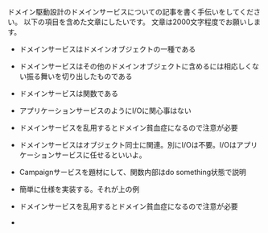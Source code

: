 ドメイン駆動設計のドメインサービスについての記事を書く手伝いをしてください。
以下の項目を含めた文章にしたいです。
文章は2000文字程度でお願いします。

- ドメインサービスはドメインオブジェクトの一種である
- ドメインサービスはその他のドメインオブジェクトに含めるには相応しくない振る舞いを切り出したものである
- ドメインサービスは関数である
- アプリケーションサービスのようにI/Oに関心事はない
- ドメインサービスを乱用するとドメイン貧血症になるので注意が必要

- ドメインサービスはオブジェクト同士に関連。別にI/Oは不要。I/Oはアプリケーションサービスに任せるといいよ。
-  Campaignサービスを題材にして、関数内部はdo something状態で説明
-  簡単に仕様を実装する。それが上の例

- ドメインサービスを乱用するとドメイン貧血症になるので注意が必要
- 
